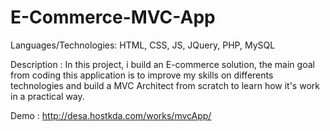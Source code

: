 # E-Commerce-MVC-App

Languages/Technologies: HTML, CSS, JS, JQuery, PHP, MySQL

Description : In this project, i build an E-commerce solution, the main goal from coding this application is to improve my skills on differents technologies and build a MVC Architect from scratch to learn how it's work in a practical way.

Demo : http://desa.hostkda.com/works/mvcApp/
